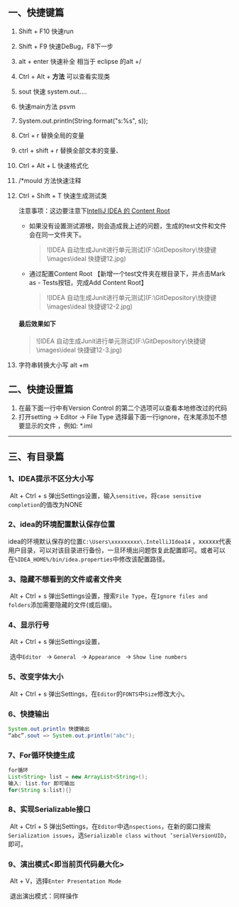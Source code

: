 ## 一、快捷键篇

1. Shift + F10 快速run

2. Shift + F9  快速DeBug，F8下一步

3. alt + enter  快速补全  相当于 eclipse 的alt +/

4. Ctrl + Alt + **方法** 可以查看实现类

5. sout 快速 system.out....

6. 快速main方法 psvm

7. System.out.println(String.format("s:%s", s));

8. Ctrl + r 替换全局的变量

9. ctrl + shift + r 替换全部文本的变量、

10. Ctrl + Alt + L 快速格式化

11. /*mould 方法快速注释

12. Ctrl + Shift + T 快速生成测试类

    注意事项：这边要注意下[IntelliJ IDEA 的 Content Root](https://blog.csdn.net/zx48822821/article/details/78640041)

    - 如果没有设置测试源根，则会造成我上述的问题，生成的test文件和文件会在同一文件夹下。

      > ![IDEA 自动生成Junit进行单元测试](F:\GitDepository\快捷键\images\ideal 快捷键12.jpg)

    - 通过配置Content Root 【新增一个test文件夹在根目录下，并点击Mark as - Tests按钮，完成Add Content Root】

      > ![IDEA 自动生成Junit进行单元测试](F:\GitDepository\快捷键\images\ideal 快捷键12-2.jpg)

    #### 最后效果如下

    > ![IDEA 自动生成Junit进行单元测试](F:\GitDepository\快捷键\images\ideal 快捷键12-3.jpg)

13. 字符串转换大小写 alt +m



## 二、快捷设置篇

1.  在最下面一行中有Version Control 的第二个选项可以查看本地修改过的代码
2.  打开setting -> Editor -> File Type 选择最下面一行ignore，在末尾添加不想要显示的文件 ，例如: *.iml

---

## 三、有目录篇

### 1、IDEA提示不区分大小写

​		Alt + Ctrl + s 弹出Settings设置，输入`sensitive`，将`case sensitive completion`的值改为NONE

### 2、idea的环境配置默认保存位置

​		idea的环境默认保存的位置`C:\Users\xxxxxxxxx\.IntelliJIdea14` ，xxxxxx代表用户目录，可以对该目录进行备份，一旦环境出问题恢复此配置即可。或者可以在`%IDEA_HOME%/bin/idea.properties`中修改该配置路径。

### 3、隐藏不想看到的文件或者文件夹

​		Alt + Ctrl + s 弹出Settings设置，搜索`File Type`，在`Ignore files and folders`添加需要隐藏的文件(或后缀)。

### 4、显示行号

​		Alt + Ctrl + s 弹出Settings设置，

​		选中`Editor ` -> `General ` -> `Appearance ` -> `Show line numbers`

### 5、改变字体大小

​		Alt + Ctrl + s 弹出Settings，在`Editor`的`FONTS`中`Size`修改大小。

### 6、快捷输出

```java
System.out.println 快捷输出
“abc”.sout => System.out.println("abc");
```

### 7、For循环快捷生成

```java
for循环
List<String> list = new ArrayList<String>();
输入: list.for 即可输出
for(String s:list){} 
```

### 8、实现Serializable接口

​		Alt + Ctrl + S 弹出Settings，在`Editor`中选`nspections`，在新的窗口搜索`Serialization issues`，选`Serializable class without ’serialVersionUID`，即可。

### 9、演出模式<即当前页代码最大化>

​		Alt + V，选择`Enter Presentation Mode`

​		退出演出模式：同样操作

